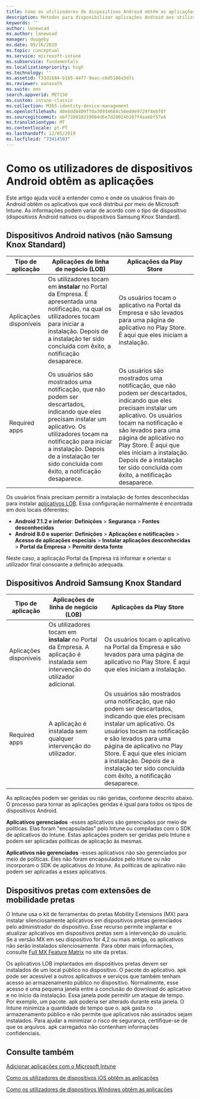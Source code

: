 ```yaml
---
title: Como os utilizadores de dispositivos Android obtêm as aplicações
description: Métodos para disponibilizar aplicações Android aos utilizadores finais
keywords: ''
author: lenewsad
ms.author: lanewsad
manager: dougeby
ms.date: 09/16/2019
ms.topic: conceptual
ms.service: microsoft-intune
ms.subservice: fundamentals
ms.localizationpriority: high
ms.technology: ''
ms.assetid: f33d1684-b1b5-44f7-9aac-c6d5186a5d7c
ms.reviewer: aanavath
ms.suite: ems
search.appverid: MET150
ms.custom: intune-classic
ms.collection: M365-identity-device-management
ms.openlocfilehash: 40e8dd8409f70a70934684c56ed9e9729f4ebf0f
ms.sourcegitcommit: ebf72b038219904d6e7d20024b107f4aa68f57e6
ms.translationtype: MT
ms.contentlocale: pt-PT
ms.lasthandoff: 12/05/2019
ms.locfileid: "73414593"
---
```

# <a name="how-your-android-users-get-their-apps"></a>Como os utilizadores de dispositivos Android obtêm as aplicações

Este artigo ajuda você a entender como e onde os usuários finais do Android obtêm os aplicativos que você distribui por meio de Microsoft Intune. As informações podem variar de acordo com o tipo de dispositivo (dispositivos Android nativos ou dispositivos Samsung Knox Standard).

## <a name="native-non-samsung-knox-standard-android-devices"></a>Dispositivos Android nativos (não Samsung Knox Standard)

| Tipo de aplicação | Aplicações de linha de negócio (LOB) | Aplicações da Play Store  |
| ------------- |-------------| -----|
| Aplicações disponíveis      | Os utilizadores tocam em **instalar** no Portal da Empresa. É apresentada uma notificação, na qual os utilizadores tocam para iniciar a instalação. Depois de a instalação ter sido concluída com êxito, a notificação desaparece. | Os usuários tocam o aplicativo na Portal da Empresa e são levados para uma página de aplicativo no Play Store. É aqui que eles iniciam a instalação.|
| Required apps      | Os usuários são mostrados uma notificação, que não podem ser descartados, indicando que eles precisam instalar um aplicativo. Os utilizadores tocam na notificação para iniciar a instalação. Depois de a instalação ter sido concluída com êxito, a notificação desaparece.    | Os usuários são mostrados uma notificação, que não podem ser descartados, indicando que eles precisam instalar um aplicativo. Os usuários tocam na notificação e são levados para uma página de aplicativo no Play Store. É aqui que eles iniciam a instalação. Depois de a instalação ter sido concluída com êxito, a notificação desaparece. |

Os usuários finais precisam permitir a instalação de fontes desconhecidas para instalar [aplicativos LOB](../apps/lob-apps-android.md). Essa configuração normalmente é encontrada em dois locais diferentes:

* **Android 7.1.2 e inferior**: **Definições** > **Segurança** > **Fontes desconhecidas**
* **Android 8.0 e superior**: **Definições** > **Aplicações e notificações** > **Acesso de aplicações especiais** > **Instalar aplicações desconhecidas** > **Portal da Empresa** > **Permitir desta fonte**

Neste caso, a aplicação Portal da Empresa irá informar e orientar o utilizador final consoante a definição adequada. 

## <a name="samsung-knox-standard-android-devices"></a>Dispositivos Android Samsung Knox Standard

| Tipo de aplicação | Aplicações de linha de negócio (LOB) | Aplicações da Play Store  |
| ------------- |-------------| -----|
| Aplicações disponíveis      | Os utilizadores tocam em **instalar** no Portal da Empresa. A aplicação é instalada sem intervenção do utilizador adicional. | Os usuários tocam o aplicativo na Portal da Empresa e são levados para uma página de aplicativo no Play Store. É aqui que eles iniciam a instalação.|
| Required apps      | A aplicação é instalada sem qualquer intervenção do utilizador.    | Os usuários são mostrados uma notificação, que não podem ser descartados, indicando que eles precisam instalar um aplicativo. Os usuários tocam na notificação e são levados para uma página de aplicativo no Play Store. É aqui que eles iniciam a instalação. Depois de a instalação ter sido concluída com êxito, a notificação desaparece. |

As aplicações podem ser geridas ou não geridas, conforme descrito abaixo. O processo para tornar as aplicações geridas é igual para todos os tipos de dispositivos Android.

**Aplicativos gerenciados** -esses aplicativos são gerenciados por meio de políticas. Elas foram "encapsuladas" pelo Intune ou compiladas com o SDK de aplicativos do Intune. Estas aplicações podem ser geridas pelo Intune e podem ser aplicadas políticas de aplicação às mesmas.

**Aplicativos não gerenciados** -esses aplicativos não são gerenciados por meio de políticas. Eles não foram encapsulados pelo Intune ou não incorporam o SDK de aplicativos do Intune. As políticas de aplicativo não podem ser aplicadas a esses aplicativos.

## <a name="zebra-devices-with-zebra-mobility-extensions"></a>Dispositivos pretas com extensões de mobilidade pretas

O Intune usa o kit de ferramentas do pretas Mobility Extensions (MX) para instalar silenciosamente aplicativos em dispositivos pretas gerenciados pelo administrador do dispositivo. Esse recurso permite implantar e atualizar aplicativos em dispositivos pretas sem a intervenção do usuário. Se a versão MX em seu dispositivo for 4,2 ou mais antiga, os aplicativos não serão instalados silenciosamente. Para obter mais informações, consulte [Full MX Feature Matrix](http://techdocs.zebra.com/mx/compatibility/) no site da pretas.

Os aplicativos LOB implantados em dispositivos pretas devem ser instalados de um local público no dispositivo. O pacote do aplicativo. apk pode ser acessível a outros aplicativos e serviços que também tenham acesso ao armazenamento público no dispositivo. Normalmente, esse acesso é uma pequena janela entre a conclusão do download do aplicativo e no início da instalação. Essa janela pode permitir um ataque de tempo. Por exemplo, um pacote. apk poderia ser alterado durante esta janela. O Intune minimiza a quantidade de tempo que o. apk gasta no armazenamento público e não permite que aplicativos não assinados sejam instalados. Para ajudar a minimizar o risco de segurança, certifique-se de que os arquivos. apk carregados não contenham informações confidenciais.

## <a name="see-also"></a>Consulte também

[Adicionar aplicações com o Microsoft Intune](../apps/apps-add.md)

[Como os utilizadores de dispositivos iOS obtêm as aplicações](end-user-apps-ios.md)

[Como os utilizadores de dispositivos Windows obtêm as aplicações](end-user-apps-windows.md)
